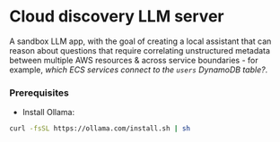 # Cloud discovery LLM server

A sandbox LLM app, with the goal of creating a local assistant that can reason about questions that require correlating unstructured metadata between multiple AWS resources & across service boundaries - for example, _which ECS services connect to the `users` DynamoDB table?_.

### Prerequisites

* Install Ollama:

```bash
curl -fsSL https://ollama.com/install.sh | sh
```